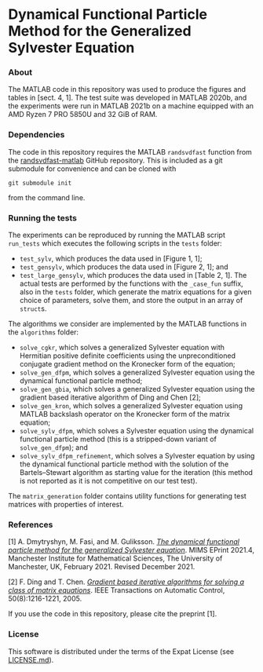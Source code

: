 # Dynamical Functional Particle Method for the Generalized Sylvester Equation



### About

The MATLAB code in this repository was used to produce the figures and tables in [sect. 4, 1]. The test suite was developed in MATLAB 2020b, and the experiments were run in MATLAB 2021b on a machine equipped with an AMD Ryzen 7 PRO 5850U and 32 GiB of RAM.



### Dependencies

The code in this repository requires the MATLAB `randsvdfast` function from the [randsvdfast-matlab](https://github.com/mfasi/randsvdfast-matlab) GitHub repository. This is included as a git submodule for convenience and can be cloned with
```
git submodule init
```
from the command line.



### Running the tests

The experiments can be reproduced by running the MATLAB script `run_tests` which executes the following scripts in the `tests` folder:
* `test_sylv`, which produces the data used in [Figure 1, 1];
* `test_gensylv`, which produces the data used in [Figure 2, 1]; and
* `test_large_gensylv`, which produces the data used in [Table 2, 1].
The actual tests are performed by the functions with the `_case_fun` suffix, also in the `tests` folder, which generate the matrix equations for a given choice of parameters, solve them, and store the output in an array of `struct`s.

The algorithms we consider are implemented by the MATLAB functions in the `algorithms` folder:
* `solve_cgkr`, which solves a generalized Sylvester equation with Hermitian positive definite coefficients using the unpreconditioned conjugate gradient method on the Kronecker form of the equation;
* `solve_gen_dfpm`, which solves a generalized Sylvester equation using the dynamical functional particle method;
* `solve_gen_gbia`, which solves a generalized Sylvester equation using the gradient based iterative algorithm of Ding and Chen [2];
* `solve_gen_kron`, which solves a generalized Sylvester equation using MATLAB backslash operator on the Kronecker form of the matrix equation;
* `solve_sylv_dfpm`, which solves a Sylvester equation using the dynamical functional particle method (this is a stripped-down variant of `solve_gen_dfpm`); and
* `solve_sylv_dfpm_refinement`, which solves a Sylvester equation by using the dynamical functional particle method with the solution of the Bartels–Stewart algorithm as starting value for the iteration (this method is not reported as it is not competitive on our test test).

The `matrix_generation` folder contains utility functions for generating test matrices with properties of interest.



### References

[1] A. Dmytryshyn, M. Fasi, and M. Guliksson. [*The dynamical functional particle method for the generalized Sylvester equation*](http://eprints.maths.manchester.ac.uk/2804/). MIMS EPrint 2021.4, Manchester Institute for Mathematical Sciences, The University of Manchester, UK, February 2021. Revised December 2021.

[2] F. Ding and T. Chen. [*Gradient based iterative algorithms for solving a class of matrix equations*](https://doi.org/10.1109/tac.2005.852558). IEEE Transactions on Automatic Control, 50(8):1216-1221, 2005.

If you use the code in this repository, please cite the preprint [1].


### License

This software is distributed under the terms of the Expat License (see [LICENSE.md](./LICENSE.md)).
